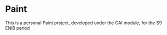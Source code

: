 Paint
=====

This is a personal Paint project, developed under the CAI module, for the S9 ENIB period
